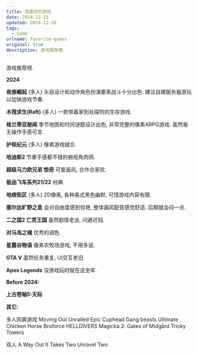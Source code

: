 ```yaml
---
title: 我喜欢的游戏
date: 2024-12-25
updated: 2024-12-26
tags: 
  - Game
urlname: favorite-games
original: true
description: 游戏推荐榜.
---
```

游戏推荐榜.
<!--more-->
**2024**

**夜族崛起** (多人)
头目设计和动作角色扮演要素战斗十分出色. 建议自建服务器游玩以加快游戏节奏.

**木筏求生(Raft)** (多人)
一款带着家到处探险的生存游戏. 

**格兰蒂亚秘闻**
季节地图和时间谜题设计出色, 非常完整的像素ARPG游戏. 虽然毫无操作手感可言.

**护核纪元** (多人)
像素游戏缝合.

**哈迪斯2**
节奏手感都不错的俯视角肉鸽.

**超级马力欧兄弟 惊奇**
可爱画风, 合作合家欢.

**极品飞车系列21/22**
经典.

**地痞街区** (多人)
2D像素, 各种美式黑色幽默, 可惜游戏内容有限.

**塞尔达旷野之息**
会对自由度感到惊艳, 整体画风配音感觉舒适. 后期就会闷一点.

**二之国2 亡灵王国**
虽然剧情老派, 闪避迟钝.

**对马岛之魂**
优秀的调色.

**星露谷物语**
像素农牧场游戏, 不用多说.

**GTA V**
虽然任务重复, UI交互老旧.

**Apex Legends**
没游戏玩时就在这坐牢.

**Before 2024:**

**上古卷轴5:天际**


**其它:**

多人同屏游戏
Moving Out
Unrailed Epic
Cuphead
Gang beasts
Ultimate Chicken Horse
Broforce
HELLDIVERS
Magicka 2: Gates of Midgård
Tricky Towers

双人
A Way Out
It Takes Two
Unravel Two
